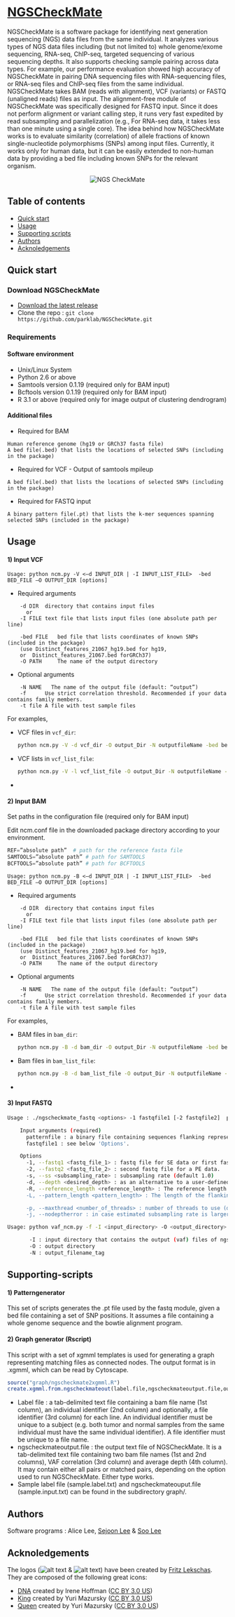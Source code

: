 # [NGSCheckMate](https://github.com/parklab/NGSCheckMate/)
NGSCheckMate is a software package for identifying next generation sequencing (NGS) data files from the same individual. It analyzes various types of NGS data files including (but not limited to) whole genome/exome sequencing, RNA-seq, ChIP-seq, targeted sequencing of various sequencing depths. It also supports checking sample pairing across data types. For example, our performance evaluation showed high accuracy of NGSCheckMate in pairing DNA sequencing files with RNA-sequencing files, or RNA-seq files and ChIP-seq files from the same individual. NGSCheckMate takes BAM (reads with alignment), VCF (variants) or FASTQ (unaligned reads) files as input. The alignment-free module of NGSCheckMate was specifically designed for FASTQ input. Since it does not perform alignment or variant calling step, it runs very fast expedited by read subsampling and parallelization (e.g., For RNA-seq data, it takes less than one minute using a single core). The idea behind how NGSCheckMate works is to evaluate similarity (correlation) of allele fractions of known single-nucleotide polymorphisms (SNPs) among input files. Currently, it works only for human data, but it can be easily extended to non-human data by providing a bed file including known SNPs for the relevant organism. 

<p align="center">
  <img src="https://parklab.github.io/NGSCheckMate/logo.svg"
       alt="NGS CheckMate" />
</p>

## Table of contents

* [Quick start](#Quick-start)
* [Usage](#Usage)
* [Supporting scripts](#Supporting-scripts)
* [Authors](#Authors)
* [Acknoledgements](#Acknoledgements)


## Quick start

### Download NGSCheckMate
* [Download the latest release](https://github.com/parklab/NGSCheckMate/)
* Clone the repo : `git clone https://github.com/parklab/NGSCheckMate.git`

### Requirements
#### Software environment
* Unix/Linux System
* Python 2.6 or above
* Samtools version 0.1.19 (required only for BAM input)
* Bcftools version 0.1.19 (required only for BAM input)
* R 3.1 or above (required only for image output of clustering dendrogram)

#### Additional files
* Required for BAM
```
Human reference genome (hg19 or GRCh37 fasta file)
A bed file(.bed) that lists the locations of selected SNPs (including in the package)
```
* Required for VCF - Output of samtools mpileup
```
A bed file(.bed) that lists the locations of selected SNPs (including in the package)
```
* Required for FASTQ input
```
A binary pattern file(.pt) that lists the k-mer sequences spanning selected SNPs (included in the package)
```

## Usage

#### 1) Input VCF
```
Usage: python ncm.py -V <–d INPUT_DIR | -I INPUT_LIST_FILE>  -bed BED_FILE –O OUTPUT_DIR [options]
```

* Required arguments
```
	-d DIR	directory that contains input files
	  or
	-I FILE	text file that lists input files (one absolute path per line) 
	
	-bed FILE	bed file that lists coordinates of known SNPs (included in the package) 
	(use Distinct_features_21067_hg19.bed for hg19, 
	or  Distinct_features_21067.bed forGRCh37)
	-O PATH		The name of the output directory
```
* Optional arguments
```
	-N NAME   The name of the output file (default: “output”)
	-f 		Use strict correlation threshold. Recommended if your data contains family members.
	-t file	A file with test sample files 
```

For examples,
- VCF files in `vcf_dir`:

   ```bash
   python ncm.py -V -d vcf_dir -O output_Dir -N outputfileName -bed bed_file
   ```

- VCF lists in `vcf_list_file`:

   ```bash
   python ncm.py -V -l vcf_list_file -O output_Dir -N outputfileName -bed bed_file
   ```

-

#### 2) Input BAM

Set paths in the configuration file (required only for BAM input)

Edit ncm.conf file in the downloaded package directory according to your environment. 

```python
REF=”absolute path”  # path for the reference fasta file
SAMTOOLS=”absolute path” # path for SAMTOOLS 
BCFTOOLS=”absolute path” # path for BCFTOOLS
```

```
Usage: python ncm.py -B <–d INPUT_DIR | -I INPUT_LIST_FILE>  -bed BED_FILE –O OUTPUT_DIR [options]
```

* Required arguments
```
	-d DIR	directory that contains input files
	  or
	-I FILE	text file that lists input files (one absolute path per line) 
	
	-bed FILE	bed file that lists coordinates of known SNPs (included in the package) 
	(use Distinct_features_21067_hg19.bed for hg19, 
	or  Distinct_features_21067.bed forGRCh37)
	-O PATH		The name of the output directory
```
* Optional arguments
```
	-N NAME   The name of the output file (default: “output”)
	-f 		Use strict correlation threshold. Recommended if your data contains family members.
	-t file	A file with test sample files 
```

For examples,
 - BAM files in `bam_dir`:

   ```bash
   python ncm.py -B -d bam_dir -O output_Dir -N outputfileName -bed bed_file
   ```

 - Bam files in `bam_list_file`:

    ```bash
    python ncm.py -B -d bam_list_file -O output_Dir -N outputfileName -bed bed_file
    ```

-

#### 3) Input FASTQ

```bash
Usage : ./ngscheckmate_fastq <options> -1 fastqfile1 [-2 fastqfile2]  patternfile(.pt) > output.vaf

	Input arguments (required)
	  patternfile : a binary file containing sequences flanking representative snv sites, along with markers indicating the snv index and whether the sequence represents reference or alternative allele.
	  fastqfile1 : see below 'Options'.

	Options
	  -1, --fastq1 <fastq_file_1> : fastq file for SE data or first fastq file for a PE data. (required)
	  -2, --fastq2 <fastq_file_2> : second fastq file for a PE data.
	  -s, --ss <subsampling_rate> : subsampling rate (default 1.0)
	  -d, --depth <desired_depth> : as an alternative to a user-defined subsampling rate, let the program compute the subsampling rate given a user-defined desired_depth and the data.
	  -R, --reference_length <reference_length> : The reference length (default : 3E9) to be used for computing subsampling rate. If the data is NOT WGS from human, and if you're using the -d option, it is highly recommended to specify the reference length. For instance, if your data is human RNA-seq, the total reference length could be about 3% of the human genome, which can be set as 1E8.
	  -L, --pattern_length <pattern_length> : The length of the flanking sequences being used to identify SNV sites. Default is 21bp. It is recommended not to change this value, unless you have created your own pattern file with a different pattern length.

	  -p, --maxthread <number_of_threads> : number of threads to use (default : 1 )
	  -j, --nodeptherror : in case estimated subsampling rate is larger than 1, do not stop but reset it to 1 and continue.
```
```bash
Usage: python vaf_ncm.py -f -I <input_directory> -O <output_directory> -N output

       -I : input directory that contains the output (vaf) files of ngscheckmate_fastq.
       -O : output directory
       -N : output_filename_tag
```


## Supporting-scripts

#### 1) Patterngenerator

This set of scripts generates the .pt file used by the fastq module, given a bed file containing a set of SNP positions. It assumes a file containing a whole genome sequence and the bowtie alignment program.


#### 2) Graph generator (Rscript)

This script with a set of xgmml templates is used for generating a graph representing matching files as connected nodes. The output format is in .xgmml, which can be read by Cytoscape.


```R
source("graph/ngscheckmate2xgmml.R")
create.xgmml.from.ngscheckmateout(label.file,ngscheckmateoutput.file,output.xgmml)
```

 - Label file : a tab-delimited text file containing a bam file name (1st column), an individual identifier (2nd column) and optionally, a file identifier (3rd column) for each line. An individual identifier must be unique to a subject (e.g. both tumor and normal samples from the same individual must have the same individual identifier). A file identifier must be unique to a file name.
 - ngscheckmateoutput.file : the output text file of NGSCheckMate. It is a tab-delimited text file containing two bam file names (1st and 2nd columns), VAF correlation (3rd column) and average depth (4th column). It may contain either all pairs or matched pairs, depending on the option used to run NGSCheckMate. Either type works.
 - Sample label file (sample.label.txt) and ngscheckmateouput.file (sample.input.txt) can be found in the subdirectory graph/.



## Authors

Software programs : Alice Lee, [Sejoon Lee][sejooning] & [Soo Lee][SooLee]


## Acknoledgements

The logos (![alt text][ncmLogo] & ![alt text][ncmIcon]) have been created by [Fritz Lekschas][flekschas]. They are composed of the following great icons:
 - [DNA][iconDna] created by Irene Hoffman ([CC BY 3.0 US][cc])
 - [King][iconKing] created by Yuri Mazursky ([CC BY 3.0 US][cc])
 - [Queen][iconQueen] created by Yuri Mazursky ([CC BY 3.0 US][cc])

[sejooning]: https://github.com/sejooning
[SooLee]: https://github.com/SooLee
[cc]: https://creativecommons.org/licenses/by/3.0/us/
[flekschas]: https://github.com/flekschas
[iconDna]: https://thenounproject.com/term/dna/57369/
[iconKing]: https://thenounproject.com/term/king/224748/
[iconQueen]: https://thenounproject.com/term/queen/224753/
[ncmLogo]: https://parklab.github.io/NGSCheckMate/logo-16px.png "NGS CheckMate Logo"
[ncmIcon]: https://parklab.github.io/NGSCheckMate/icon-16px.png "NGS CheckMate Icon"
